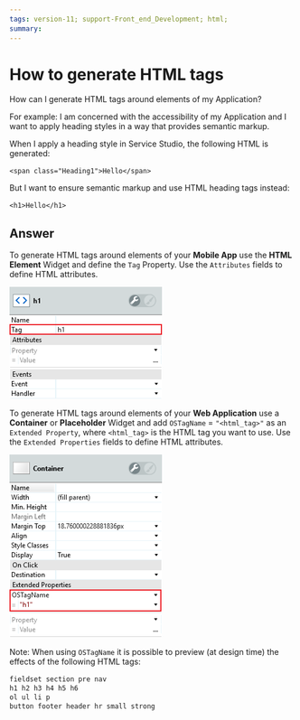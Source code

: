 ```yaml
---
tags: version-11; support-Front_end_Development; html;
summary: 
---
```


# How to generate HTML tags

How can I generate HTML tags around elements of my Application?

For example: I am concerned with the accessibility of my Application and I want to apply heading styles in a way that provides semantic markup.

When I apply a heading style in Service Studio, the following HTML is generated:
    
    <span class="Heading1">Hello</span>

But I want to ensure semantic markup and use HTML heading tags instead:    

    <h1>Hello</h1>
    
## Answer

To generate HTML tags around elements of your **Mobile App** use the **HTML Element** Widget and define the `Tag` Property. Use the `Attributes` fields to define HTML attributes.

![HTML Element Tag](images/html-tags-00.png)

To generate HTML tags around elements of your **Web Application** use a **Container** or **Placeholder** Widget and add `OSTagName` = `"<html_tag>"` as an `Extended Property`, where `<html_tag>` is the HTML tag you want to use. Use the `Extended Properties` fields to define HTML attributes.

![OSTagName](images/html-tags-01.png)

Note: When using `OSTagName` it is possible to preview (at design time) the effects of the following HTML tags:
    
    fieldset section pre nav
    h1 h2 h3 h4 h5 h6
    ol ul li p
    button footer header hr small strong
